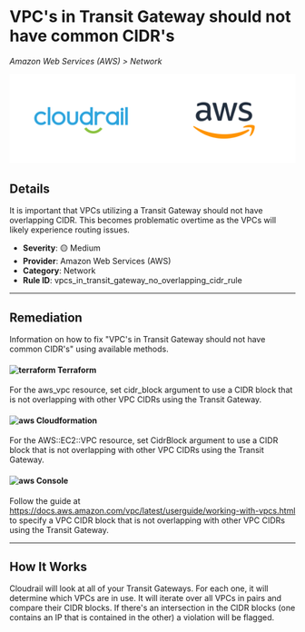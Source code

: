 # VPC's in Transit Gateway should not have common CIDR's

*Amazon Web Services (AWS) > Network*

![Cloudrail and Amazon Web Services (AWS) logos](../images/cloudrail_aws.png)

## Details
It is important that VPCs utilizing a Transit Gateway should not have overlapping CIDR. This becomes problematic overtime as the VPCs will likely experience routing issues.

- **Severity**: 🟡 Medium
- **Provider**: Amazon Web Services (AWS)
- **Category**: Network
- **Rule ID**: vpcs_in_transit_gateway_no_overlapping_cidr_rule

---

## Remediation
Information on how to fix "VPC's in Transit Gateway should not have common CIDR's" using available methods.


####  <img src="../_media/emojis/terraform.png" alt="terraform" width="20"/>  Terraform
For the aws_vpc resource, set cidr_block argument to use a CIDR block that is not overlapping with other VPC CIDRs using the Transit Gateway.








#### <img src="../_media/emojis/aws.png" alt="aws" width="20"/> Cloudformation
For the AWS::EC2::VPC resource, set CidrBlock argument to use a CIDR block that is not overlapping with other VPC CIDRs using the Transit Gateway.



####  <img src="../_media/emojis/aws.png" alt="aws" width="20"/> Console
Follow the guide at <https://docs.aws.amazon.com/vpc/latest/userguide/working-with-vpcs.html> to specify a VPC CIDR block that is not overlapping with other VPC CIDRs using the Transit Gateway.




---

## How It Works
Cloudrail will look at all of your Transit Gateways. For each one, it will determine which VPCs are in use. It will iterate over all VPCs in pairs and compare their CIDR blocks. If there's an intersection in the CIDR blocks (one contains an IP that is contained in the other) a violation will be flagged.